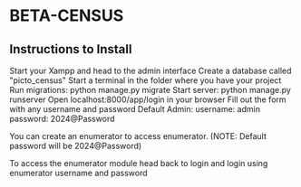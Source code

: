 # BETA-CENSUS

## Instructions to Install

Start your Xampp and head to the admin interface
Create a database called "picto_census"
Start a terminal in the folder where you have your project
Run migrations: python manage.py migrate
Start server: python manage.py runserver
Open localhost:8000/app/login in your browser
Fill out the form with any username and password
Default Admin:
    username: admin
    password: 2024@Password

You can create an enumerator to access enumerator. 
(NOTE: Default password will be 2024@Password)

To access the enumerator module head back to login and login using enumerator username and password

